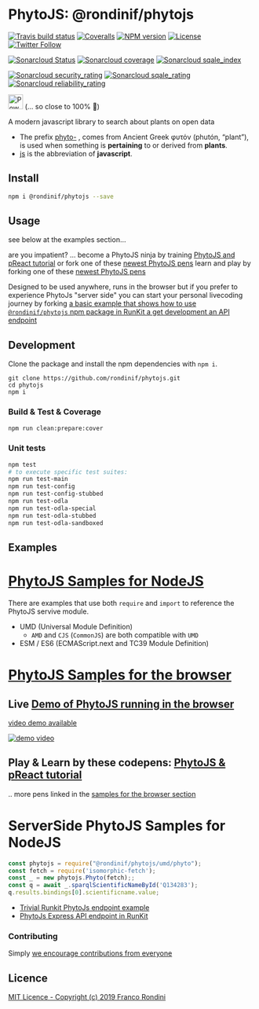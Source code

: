 # PhytoJS: @rondinif/phytojs
[![Travis build status](https://img.shields.io/travis/rondinif/phytojs/master.svg?style=flat-square)](https://travis-ci.org/rondinif/phytojs)
[![Coveralls](https://img.shields.io/coveralls/rondinif/phytojs.svg?style=flat-square)](https://coveralls.io/github/rondinif/phytojs)
[![NPM version](https://img.shields.io/npm/v/@rondinif/phytojs.svg?style=flat-square)](https://www.npmjs.org/package/@rondinif/phytojs)
[![License](https://img.shields.io/badge/License-MIT-blue.svg)](https://opensource.org/licenses/MIT)
[![Twitter Follow](https://img.shields.io/twitter/follow/rondinif.svg?style=social&label=Follow)](https://twitter.com/rondinif)


[![Sonarcloud Status](https://sonarcloud.io/api/project_badges/measure?project=rondinif:phytojs-js&metric=alert_status)](https://sonarcloud.io/dashboard?id=rondinif:phytojs-js)
[![Sonarcloud coverage](https://sonarcloud.io/api/project_badges/measure?project=rondinif:phytojs-js&metric=coverage)](https://sonarcloud.io/dashboard?id=rondinif:phytojs-js)
[![Sonarcloud sqale_index](https://sonarcloud.io/api/project_badges/measure?project=rondinif:phytojs-js&metric=sqale_index)](https://sonarcloud.io/dashboard?id=rondinif:phytojs-js)

[![Sonarcloud security_rating](https://sonarcloud.io/api/project_badges/measure?project=rondinif:phytojs-js&metric=security_rating)](https://sonarcloud.io/dashboard?id=rondinif:phytojs-js)
[![Sonarcloud sqale_rating](https://sonarcloud.io/api/project_badges/measure?project=rondinif:phytojs-js&metric=sqale_rating)](https://sonarcloud.io/dashboard?id=rondinif:phytojs-js)
[![Sonarcloud reliability_rating](https://sonarcloud.io/api/project_badges/measure?project=rondinif:phytojs-js&metric=reliability_rating)](https://sonarcloud.io/dashboard?id=rondinif:phytojs-js)

<a title="Powered by WIKIDATA - under cc0 licence; badge by Charlie Kritschmar (WMDE) [CC0], via Wikimedia Commons" href="https://www.wikidata.org/wiki/Wikidata:Data_access/en"><img height="30" alt="Powered by WIKIDATA" src="https://upload.wikimedia.org/wikipedia/commons/thumb/2/20/Wikidata_stamp_rec.png/150px-Wikidata_stamp_rec.png"></a> (... so close to 100% 💪)

A modern javascript library to search about plants on open data
- The prefix [phyto-](https://en.wiktionary.org/wiki/phyto-) , comes from Ancient Greek φυτόν (phutón, “plant”), is used when something is **pertaining** to or derived from **plants**.
- [js](https://en.wiktionary.org/wiki/js) is the abbreviation of **javascript**. 

## Install
``` bash 
npm i @rondinif/phytojs --save
```
## Usage
see below at the examples section...

are you impatient? ... become a PhytoJS ninja by training [PhytoJS and pReact tutorial](https://codepen.io/collection/DPKJKN/) or fork one of these [newest PhytoJS pens](https://codepen.io/search/pens?q=phytojs&page=1&order=newest&depth=everything) learn and play by forking one of these [newest PhytoJS pens](https://codepen.io/search/pens?q=phytojs&page=1&order=newest&depth=everything)

Designed to be used anywhere, runs in the browser but if you prefer to experience PhytoJs "server side" you can start your personal livecoding journey by forking [a basic example that shows how to use `@rondinif/phytojs` npm package in RunKit a get development an API endpoint](https://runkit.com/rondinif/phytojs-api)

<!--
TODO: API cached ( Azure Function )
TODO: Build time webpack pug plugin
-->


## Development

Clone the package and install the npm dependencies with `npm i`.

```
git clone https://github.com/rondinif/phytojs.git
cd phytojs
npm i
```

### Build & Test & Coverage
``` bash
npm run clean:prepare:cover
```
<!-- TODO add postprocessing to fix import in `umd/phyto.js` to fix import to ./ (current dir) instead of ../esm -->

### Unit tests
``` bash
npm test
# to execute specific test suites: 
npm run test-main
npm run test-config
npm run test-config-stubbed
npm run test-odla
npm run test-odla-special
npm run test-odla-stubbed
npm run test-odla-sandboxed
```

<!--
### Linting

Run `npm run lint`

## Why
-->

## Examples
# [PhytoJS Samples for NodeJS](https://github.com/rondinif/phytojs/tree/master/samples) 
There are examples that use both `require` and `import` to reference the PhytoJS servive module. 
- UMD (Universal Module Definition)
    - `AMD` and `CJS` (`CommonJS`) are both compatible with `UMD`
- ESM / ES6 (ECMAScript.next and TC39 Module Definition)
# [PhytoJS Samples for the browser](https://github.com/rondinif/phytojs/tree/master/docs)
## Live [Demo of PhytoJS running in the browser](https://rondinif.github.io/phytojs/mvc)
[video demo available](https://youtu.be/kzvMT4TYiZk)

[![demo video](https://img.youtube.com/vi/kzvMT4TYiZk/0.jpg)](https://youtu.be/kzvMT4TYiZk "demo")
## Play & Learn by these codepens: [PhytoJS & pReact tutorial](https://codepen.io/collection/DPKJKN/)
.. more pens linked in the [samples for the browser section](https://github.com/rondinif/phytojs/tree/master/docs)

# ServerSide PhytoJS Samples for NodeJS
``` js
const phytojs = require("@rondinif/phytojs/umd/phyto");
const fetch = require('isomorphic-fetch');
const _ = new phytojs.Phyto(fetch);;
const q = await _.sparqlScientificNameById('Q134283');
q.results.bindings[0].scientificname.value;
```
- [Trivial Runkit PhytoJs endpoint example](https://runkit.com/rondinif/phytojs-rosmarino) 
- [PhytoJs Express API endpoint in RunKit](https://runkit.com/rondinif/phytojs-api)

### Contributing
Simply [we encourage contributions from everyone](https://github.com/rondinif/phytojs/blob/master/.github/CONTRIBUTING.md)

## Licence 
[MIT Licence - Copyright (c) 2019 Franco Rondini](https://raw.githubusercontent.com/rondinif/phytojs/master/LICENSE)
